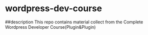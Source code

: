 # wordpress-dev-course

##description
This repo contains material collect from the Complete Wordpress Developer Course(Plugin&Plugin)
